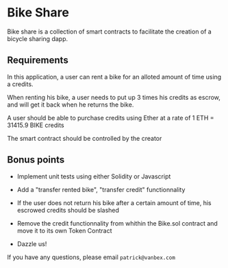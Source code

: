 
# Bike Share

Bike share is a collection of smart contracts to facilitate the creation of a bicycle sharing dapp.


## Requirements

In this application, a user can rent a bike for an alloted amount of time using a credits.

When renting his bike, a user needs to put up 3 times his credits as escrow, and will get it back when he returns the bike.

A user should be able to purchase credits using Ether at a rate of 1 ETH = 31415.9 BIKE credits

The smart contract should be controlled by the creator

## Bonus points

- Implement unit tests using either Solidity or Javascript

- Add a "transfer rented bike", "transfer credit" functionnality

- If the user does not return his bike after a certain amount of time, his escrowed credits should be slashed

- Remove the credit functionnality from whithin the Bike.sol contract and move it to its own Token Contract

- Dazzle us!

If you have any questions, please email `patrick@vanbex.com`